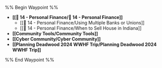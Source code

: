 %% Begin Waypoint %%
- **[[📁 14 - Personal Finance/📁 14 - Personal Finance]]**
	- [[📁 14 - Personal Finance/Using Multiple Banks or Unions]]
	- [[📁 14 - Personal Finance/When to Sell House in Indiana]]
- **[[Community Tools/Community Tools]]**
- **[[Cyber Community/Cyber Community]]**
- **[[Planning Deadwood 2024 WWHF Trip/Planning Deadwood 2024 WWHF Trip]]**


%% End Waypoint %%